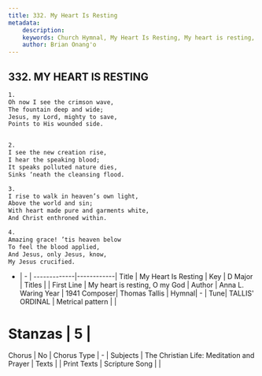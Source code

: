 ```yaml
---
title: 332. My Heart Is Resting
metadata:
    description: 
    keywords: Church Hymnal, My Heart Is Resting, My heart is resting, O my God, 
    author: Brian Onang'o
---
```



## 332. MY HEART IS RESTING

```txt
1.
Oh now I see the crimson wave,
The fountain deep and wide;
Jesus, my Lord, mighty to save,
Points to His wounded side.


2.
I see the new creation rise,
I hear the speaking blood;
It speaks polluted nature dies,
Sinks ‘neath the cleansing flood.

3.
I rise to walk in heaven’s own light,
Above the world and sin;
With heart made pure and garments white,
And Christ enthroned within.

4.
Amazing grace! ’tis heaven below
To feel the blood applied,
And Jesus, only Jesus, know,
My Jesus crucified.
```

- |   -  |
-------------|------------|
Title | My Heart Is Resting |
Key | D Major |
Titles |  |
First Line | My heart is resting, O my God |
Author | Anna L. Waring
Year | 1941
Composer| Thomas Tallis |
Hymnal|  - |
Tune| TALLIS&#039; ORDINAL |
Metrical pattern | |
# Stanzas | 5 |
Chorus | No |
Chorus Type | - |
Subjects | The Christian Life: Meditation and Prayer |
Texts |  |
Print Texts | 
Scripture Song |  |
  
